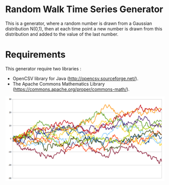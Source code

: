 # Random Walk Time Series Generator
This is a generator, where a random number is drawn from a Gaussian distribution N(0,1), then at each time point a new number is drawn from this distribution and added to the value of the last number.

# Requirements

This generator require two libraries :
- OpenCSV library for Java (http://opencsv.sourceforge.net/).
- The Apache Commons Mathematics Library (https://commons.apache.org/proper/commons-math/).


![alt tag](https://github.com/djamelinfo/RandomWalkTimeSeriesGenerator/blob/master/randomWalkTS.png)
